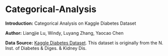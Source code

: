 # Categorical-Analysis
**Introduction:** Categorical Analysis on Kaggle Diabetes Dataset 

**Author:** Liangjie Lu, Windy, Luyang Zhang, Yaocao Chen

**Data Source:** [Kaggle Diabetes Dataset](https://www.kaggle.com/datasets/mathchi/diabetes-data-set).
This dataset is originally from the N. Inst. of Diabetes & Diges. & Kidney Dis.
